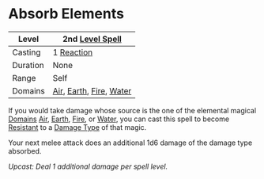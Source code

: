 # Absorb Elements

| Level    | 2nd [Level Spell](../../../Spell%20Level.md)                                                                                                                                                                |
| -------- | ------------------------------------------------------------------------------------------------------------------------------------------------------------------------ |
| Casting  | 1 [Reaction](../../../../Game%20Procedures/Reaction.md)                                                                                                                  |
| Duration | None                                                                                                                                                                     |
| Range    | Self                                                                                                                                                                     |
| Domains  | [Air](../../../Spell%20Domains/Air.md), [Earth](../../../Spell%20Domains/Earth.md), [Fire](../../../Spell%20Domains/Fire.md), [Water](../../../Spell%20Domains/Water.md) |

If you would take damage whose source is the one of the elemental magical [Domains](../../../Spell%20Domains/!Domain%20Index.md) [Air](../../../Spell%20Domains/Air.md), [Earth](../../../Spell%20Domains/Earth.md), [Fire](../../../../Damage%20Types/Fire.md), or [Water](../../../Spell%20Domains/Water.md), you can cast this spell to become [Resistant](../../../../Conditions/Resistant.md) to a [Damage Type](../../../../Damage%20Types/!Damage%20Types.md) of that magic. 

Your next melee attack does an additional 1d6 damage of the damage type absorbed.

*Upcast: Deal 1 additional damage per spell level.*